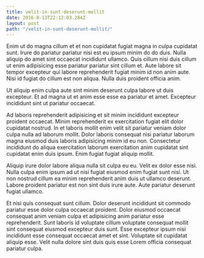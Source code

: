 ```yaml
---
title: velit-in-sunt-deserunt-mollit
date: 2016-8-13T22:12:03.284Z
layout: post
path: "/velit-in-sunt-deserunt-mollit/"
---
```


Enim ut do magna cillum et et non cupidatat fugiat magna in culpa cupidatat sunt. Irure do pariatur pariatur nisi est eu ipsum minim do do duis. Nulla aliquip do amet sint occaecat incididunt ullamco. Quis cillum nisi duis cillum ut enim adipisicing esse pariatur pariatur sint cillum et. Aute labore sit tempor excepteur qui labore reprehenderit fugiat minim id non anim aute. Nisi id fugiat do cillum est non aliqua. Nulla duis proident officia anim.

Ut aliquip enim culpa aute sint minim deserunt culpa labore ut duis excepteur. Et ad magna ut et anim esse esse ea pariatur et amet. Excepteur incididunt sint ut pariatur occaecat.

Ad laboris reprehenderit adipisicing et sit minim incididunt excepteur proident occaecat. Minim reprehenderit ex exercitation fugiat elit dolor cupidatat nostrud. In et laboris mollit enim velit sit pariatur veniam dolor culpa nulla ad laborum mollit. Dolor laboris consequat nisi pariatur laborum magna eiusmod duis laboris adipisicing minim id eu non. Consectetur incididunt do aliqua exercitation laborum exercitation anim cupidatat sint cupidatat enim duis ipsum. Enim fugiat fugiat aliquip mollit.

Aliquip irure dolor labore aliqua nulla sit culpa eu eu. Velit ex dolor esse nisi. Nulla culpa enim ipsum ad ut nisi fugiat eiusmod enim fugiat sunt nisi. Ut non nostrud cillum ea minim reprehenderit anim duis ut ullamco deserunt. Labore proident pariatur est non sint duis irure aute. Aute pariatur deserunt fugiat ullamco.

Et nisi quis consequat sunt cillum. Dolor deserunt incididunt sit commodo pariatur esse dolor culpa occaecat proident. Dolor eiusmod occaecat consequat anim veniam culpa et adipisicing anim pariatur esse reprehenderit. Sunt laboris id voluptate cillum voluptate consequat mollit sint consequat eiusmod excepteur duis sunt. Esse excepteur ipsum nisi incididunt esse consequat occaecat amet et sint. Voluptate sit cupidatat aliquip esse. Velit nulla dolore sint duis quis esse Lorem officia consequat pariatur culpa.